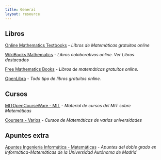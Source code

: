 ```yaml
---
title: General
layout: resource
---
```


## Libros

[Online Mathematics Textbooks]( http://people.math.gatech.edu/~cain/textbooks/onlinebooks.html ) - *Libros de Matemáticas gratuitos online*

[WikiBooks Mathematics](http://en.wikibooks.org/wiki/Category:University_level_mathematics_books) - *Libros colaborativos online. Ver Libros destacados*

[Free Mathematics Books](http://www.e-booksdirectory.com/mathematics.php) - *Libros de matemáticas gratuitos online.*

[OpenLibra](https://openlibra.com/en) - *Todo tipo de libros gratuitos online.*

## Cursos

[MITOpenCourseWare - MIT](http://ocw.mit.edu/courses/mathematics/) - *Material de cursos del MIT sobre Matemáticas*

[Coursera - Varios](https://www.coursera.org/courses?&lngs=en,es&cats=math) - *Cursos de Matemáticas de varias universidades*

## Apuntes extra

[Apuntes Ingeniería Informática - Matemáticas](https://github.com/VicdeJuan/Apuntes) - *Apuntes del doble grado en Informática-Matemáticas de la Universidad Autónoma de Madrid*


